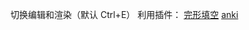 切换编辑和渲染（默认 Ctrl+E）
利用插件：
[完形填空](https://github.com/DearVikki/obsidian-cloze-plugin/blob/main/README-CN.md)
[anki](https://www.stephenmwangi.com/obsidian-spaced-repetition/)